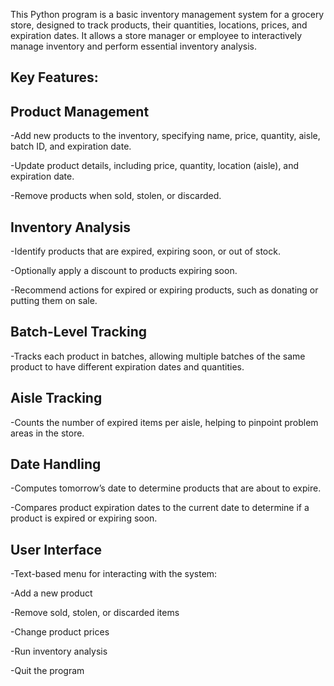 This Python program is a basic inventory management system for a grocery store, designed to track products, their quantities, locations, prices, and expiration dates. It allows a store manager or employee to interactively manage inventory and perform essential inventory analysis.

## Key Features:
## Product Management

-Add new products to the inventory, specifying name, price, quantity, aisle, batch ID, and expiration date.

-Update product details, including price, quantity, location (aisle), and expiration date.

-Remove products when sold, stolen, or discarded.

## Inventory Analysis

-Identify products that are expired, expiring soon, or out of stock.

-Optionally apply a discount to products expiring soon.

-Recommend actions for expired or expiring products, such as donating or putting them on sale.

## Batch-Level Tracking

-Tracks each product in batches, allowing multiple batches of the same product to have different expiration dates and quantities.

## Aisle Tracking

-Counts the number of expired items per aisle, helping to pinpoint problem areas in the store.

## Date Handling

-Computes tomorrow’s date to determine products that are about to expire.

-Compares product expiration dates to the current date to determine if a product is expired or expiring soon.

## User Interface

-Text-based menu for interacting with the system:

-Add a new product

-Remove sold, stolen, or discarded items

-Change product prices

-Run inventory analysis

-Quit the program
